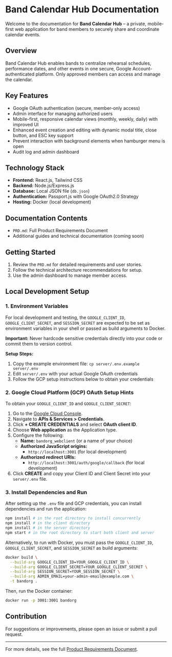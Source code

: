 # Band Calendar Hub Documentation

Welcome to the documentation for **Band Calendar Hub** – a private, mobile-first web application for band members to securely share and coordinate calendar events.

## Overview
Band Calendar Hub enables bands to centralize rehearsal schedules, performance dates, and other events in one secure, Google Account-authenticated platform. Only approved members can access and manage the calendar.

## Key Features
- Google OAuth authentication (secure, member-only access)
- Admin interface for managing authorized users
- Mobile-first, responsive calendar views (monthly, weekly, daily) with improved UI
- Enhanced event creation and editing with dynamic modal title, close button, and ESC key support
- Prevent interaction with background elements when hamburger menu is open
- Audit log and admin dashboard

## Technology Stack
- **Frontend:** React.js, Tailwind CSS
- **Backend:** Node.js/Express.js
- **Database:** Local JSON file (`db.json`)
- **Authentication:** Passport.js with Google OAuth2.0 Strategy
- **Hosting:** Docker (local development)

## Documentation Contents
- `PRD.md`: Full Product Requirements Document
- Additional guides and technical documentation (coming soon)

## Getting Started
1. Review the `PRD.md` for detailed requirements and user stories.
2. Follow the technical architecture recommendations for setup.
3. Use the admin dashboard to manage member access.

## Local Development Setup

### 1. Environment Variables

For local development and testing, the `GOOGLE_CLIENT_ID`, `GOOGLE_CLIENT_SECRET`, and `SESSION_SECRET` are expected to be set as environment variables in your shell or passed as build arguments to Docker.

**Important:** Never hardcode sensitive credentials directly into your code or commit them to version control.

**Setup Steps:**
1. Copy the example environment file: `cp server/.env.example server/.env`
2. Edit `server/.env` with your actual Google OAuth credentials
3. Follow the GCP setup instructions below to obtain your credentials

### 2. Google Cloud Platform (GCP) OAuth Setup Hints
To obtain your `GOOGLE_CLIENT_ID` and `GOOGLE_CLIENT_SECRET`:

1.  Go to the [Google Cloud Console](https://console.cloud.google.com/).
2.  Navigate to **APIs & Services > Credentials**.
3.  Click **+ CREATE CREDENTIALS** and select **OAuth client ID**.
4.  Choose **Web application** as the Application type.
5.  Configure the following:
    *   **Name:** `bandorg_webclient` (or a name of your choice)
    *   **Authorized JavaScript origins:**
        *   `http://localhost:3001` (for local development)
    *   **Authorized redirect URIs:**
        *   `http://localhost:3001/auth/google/callback` (for local development)
6.  Click **CREATE** and copy your Client ID and Client Secret into your `server/.env` file.

### 3. Install Dependencies and Run

After setting up the `.env` file and GCP credentials, you can install dependencies and run the application:

```bash
npm install # in the root directory to install concurrently
npm install # in the client directory
npm install # in the server directory
npm start # in the root directory to start both client and server
```

Alternatively, to run with Docker, you must pass the `GOOGLE_CLIENT_ID`, `GOOGLE_CLIENT_SECRET`, and `SESSION_SECRET` as build arguments:

```bash
docker build \
  --build-arg GOOGLE_CLIENT_ID=YOUR_GOOGLE_CLIENT_ID \
  --build-arg GOOGLE_CLIENT_SECRET=YOUR_GOOGLE_CLIENT_SECRET \
  --build-arg SESSION_SECRET=YOUR_SESSION_SECRET \
  --build-arg ADMIN_EMAIL=your-admin-email@example.com \
  -t bandorg .
```

Then, run the Docker container:

```bash
docker run -p 3001:3001 bandorg
```

## Contribution
For suggestions or improvements, please open an issue or submit a pull request.

---

For more details, see the full [Product Requirements Document](./PRD.md).
